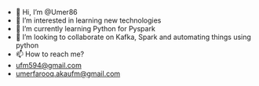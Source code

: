 - 👋 Hi, I’m @Umer86
- 👀 I’m interested in learning new technologies
- 🌱 I’m currently learning Python for Pyspark
- 💞️ I’m looking to collaborate on Kafka, Spark and automating things using python
- 📫 How to reach me? 
- ufm594@gmail.com
- umerfarooq.akaufm@gmail.com

<!---
Umer86/Umer86 is a ✨ special ✨ repository because its `README.md` (this file) appears on your GitHub profile.
You can click the Preview link to take a look at your changes.
--->
